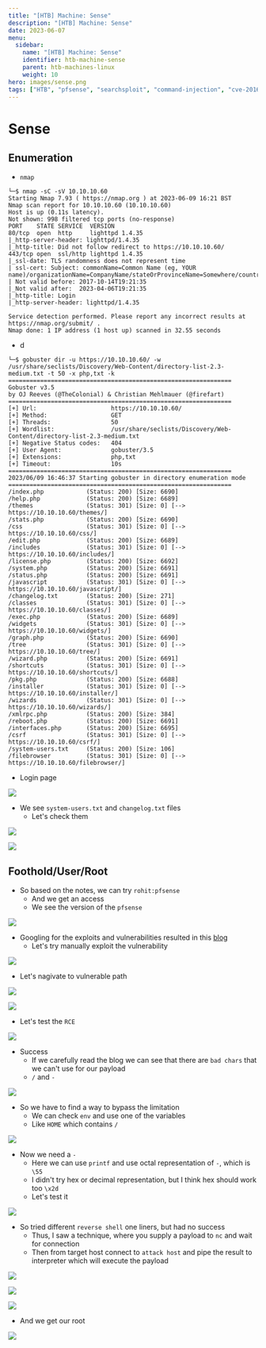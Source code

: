 ```yaml
---
title: "[HTB] Machine: Sense"
description: "[HTB] Machine: Sense"
date: 2023-06-07
menu:
  sidebar:
    name: "[HTB] Machine: Sense"
    identifier: htb-machine-sense
    parent: htb-machines-linux
    weight: 10
hero: images/sense.png
tags: ["HTB", "pfsense", "searchsploit", "command-injection", "cve-2016-10709"]
---
```


# Sense
## Enumeration
- `nmap`
```
└─$ nmap -sC -sV 10.10.10.60
Starting Nmap 7.93 ( https://nmap.org ) at 2023-06-09 16:21 BST
Nmap scan report for 10.10.10.60 (10.10.10.60)
Host is up (0.11s latency).
Not shown: 998 filtered tcp ports (no-response)
PORT    STATE SERVICE  VERSION
80/tcp  open  http     lighttpd 1.4.35
|_http-server-header: lighttpd/1.4.35
|_http-title: Did not follow redirect to https://10.10.10.60/
443/tcp open  ssl/http lighttpd 1.4.35
|_ssl-date: TLS randomness does not represent time
| ssl-cert: Subject: commonName=Common Name (eg, YOUR name)/organizationName=CompanyName/stateOrProvinceName=Somewhere/countryName=US
| Not valid before: 2017-10-14T19:21:35
|_Not valid after:  2023-04-06T19:21:35
|_http-title: Login
|_http-server-header: lighttpd/1.4.35

Service detection performed. Please report any incorrect results at https://nmap.org/submit/ .
Nmap done: 1 IP address (1 host up) scanned in 32.55 seconds
```
- d
```
└─$ gobuster dir -u https://10.10.10.60/ -w /usr/share/seclists/Discovery/Web-Content/directory-list-2.3-medium.txt -t 50 -x php,txt -k 
===============================================================
Gobuster v3.5
by OJ Reeves (@TheColonial) & Christian Mehlmauer (@firefart)
===============================================================
[+] Url:                     https://10.10.10.60/
[+] Method:                  GET
[+] Threads:                 50
[+] Wordlist:                /usr/share/seclists/Discovery/Web-Content/directory-list-2.3-medium.txt
[+] Negative Status codes:   404
[+] User Agent:              gobuster/3.5
[+] Extensions:              php,txt
[+] Timeout:                 10s
===============================================================
2023/06/09 16:46:37 Starting gobuster in directory enumeration mode
===============================================================
/index.php            (Status: 200) [Size: 6690]
/help.php             (Status: 200) [Size: 6689]
/themes               (Status: 301) [Size: 0] [--> https://10.10.10.60/themes/]
/stats.php            (Status: 200) [Size: 6690]
/css                  (Status: 301) [Size: 0] [--> https://10.10.10.60/css/]
/edit.php             (Status: 200) [Size: 6689]
/includes             (Status: 301) [Size: 0] [--> https://10.10.10.60/includes/]
/license.php          (Status: 200) [Size: 6692]
/system.php           (Status: 200) [Size: 6691]
/status.php           (Status: 200) [Size: 6691]
/javascript           (Status: 301) [Size: 0] [--> https://10.10.10.60/javascript/]
/changelog.txt        (Status: 200) [Size: 271]
/classes              (Status: 301) [Size: 0] [--> https://10.10.10.60/classes/]
/exec.php             (Status: 200) [Size: 6689]
/widgets              (Status: 301) [Size: 0] [--> https://10.10.10.60/widgets/]
/graph.php            (Status: 200) [Size: 6690]
/tree                 (Status: 301) [Size: 0] [--> https://10.10.10.60/tree/]
/wizard.php           (Status: 200) [Size: 6691]
/shortcuts            (Status: 301) [Size: 0] [--> https://10.10.10.60/shortcuts/]
/pkg.php              (Status: 200) [Size: 6688]
/installer            (Status: 301) [Size: 0] [--> https://10.10.10.60/installer/]
/wizards              (Status: 301) [Size: 0] [--> https://10.10.10.60/wizards/]
/xmlrpc.php           (Status: 200) [Size: 384]
/reboot.php           (Status: 200) [Size: 6691]
/interfaces.php       (Status: 200) [Size: 6695]
/csrf                 (Status: 301) [Size: 0] [--> https://10.10.10.60/csrf/]
/system-users.txt     (Status: 200) [Size: 106]
/filebrowser          (Status: 301) [Size: 0] [--> https://10.10.10.60/filebrowser/]
```
- Login page

![](./images/1.png)

- We see `system-users.txt` and `changelog.txt` files
  - Let's check them

![](./images/2.png)

![](./images/3.png)

## Foothold/User/Root
- So based on the notes, we can try `rohit:pfsense`
  - And we get an access
  - We see the version of the `pfsense`

![](./images/4.png)

- Googling for the exploits and vulnerabilities resulted in this [blog](https://www.proteansec.com/linux/pfsense-vulnerabilities-part-2-command-injection/)
  - Let's try manually exploit the vulnerability

![](./images/6.png)

- Let's nagivate to vulnerable path

![](./images/5.png)

![](./images/7.png)

- Let's test the `RCE`

![](./images/8.png)

- Success
  - If we carefully read the blog we can see that there are `bad chars` that we can't use for our payload
  - `/` and `-`

![](./images/9.png)

- So we have to find a way to bypass the limitation
  - We can check `env` and use one of the variables
  - Like `HOME` which contains `/`

![](./images/10.png)

- Now we need a `-` 
  - Here we can use `printf` and use octal representation of `-`, which is `\55`
  - I didn't try hex or decimal representation, but I think hex should work too `\x2d`
  - Let's test it

![](./images/11.png)

- So tried different `reverse shell` one liners, but had no success
  - Thus, I saw a technique, where you supply a payload to `nc` and wait for connection
  - Then from target host connect to `attack host` and pipe the result to interpreter which will execute the payload

![](./images/12.png)

![](./images/13.png)

![](./images/14.png)

- And we get our root

![](./images/15.png)
